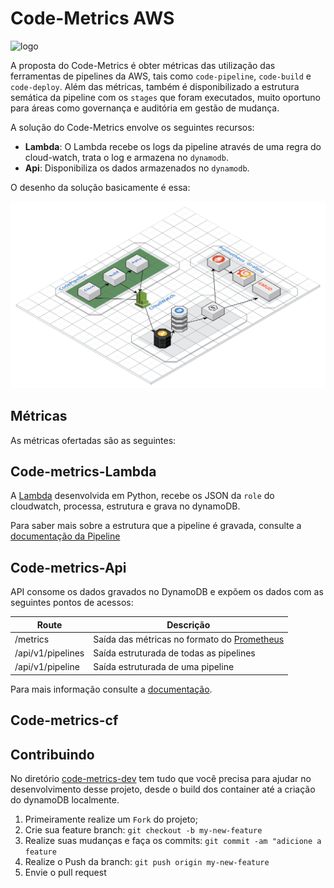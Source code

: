 # Code-Metrics AWS

![logo](img/logo-code-metrics.png)

A proposta do Code-Metrics é obter métricas das utilização das ferramentas de pipelines da AWS, tais como `code-pipeline`, `code-build` e `code-deploy`. Além das métricas, também é disponibilizado a estrutura semática da pipeline com os `stages` que foram executados, muito oportuno para áreas como governança e auditória em gestão de mudança.

A solução do Code-Metrics envolve os seguintes recursos:

- **Lambda**: O Lambda recebe os logs da pipeline através de uma regra do cloud-watch, trata o log e armazena no `dynamodb`.
- **Api**: Disponibiliza os dados armazenados no `dynamodb`.


O desenho da solução basicamente é essa:

![code-metrics](img/code-metrics.png)

## Métricas

As métricas ofertadas são as seguintes:


## Code-metrics-Lambda

A [Lambda](code-metrics-lambda/code-metrics-lambda.py) desenvolvida em Python, recebe os JSON da `role` do cloudwatch, processa, estrutura e grava no dynamoDB.

Para saber mais sobre a estrutura que a pipeline é gravada, consulte a [documentação da Pipeline](doc/Lambda.md)

## Code-metrics-Api

API consome os dados gravados no DynamoDB e expõem os dados com as seguintes pontos de acessos:

| Route | Descrição |
|-------|-----------|
|/metrics|Saída das métricas no formato do [Prometheus](https://prometheus.io/)|
|/api/v1/pipelines|Saída estruturada de todas as pipelines|
|/api/v1/pipeline|Saída estruturada de uma pipeline|

Para mais informação consulte a [documentação](docs/API.md).

## Code-metrics-cf

## Contribuindo

No diretório [code-metrics-dev](code-metrics-dev) tem tudo que você precisa para ajudar no desenvolvimento desse projeto, desde o build dos container até a criação do dynamoDB localmente.

1. Primeiramente realize um `Fork` do projeto;
2. Crie sua feature branch: `git checkout -b my-new-feature`
3. Realize suas mudanças e faça os commits: `git commit -am "adicione a feature`
4. Realize o Push da branch:  `git push origin my-new-feature`
5. Envie o pull request
